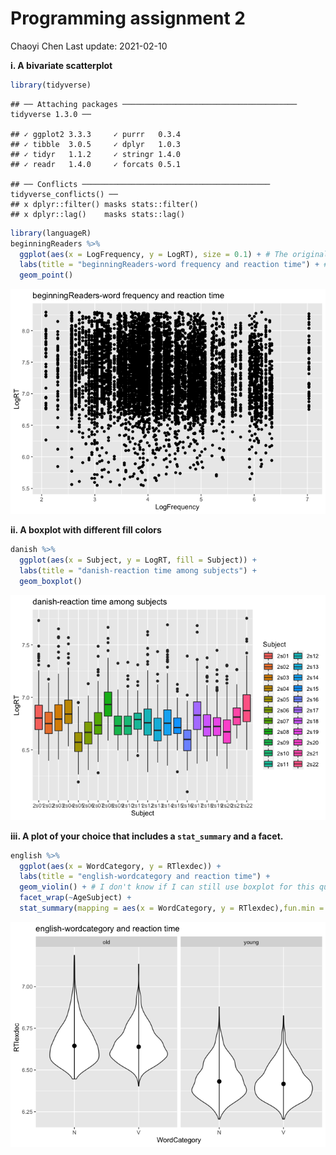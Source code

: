 Programming assignment 2
================
Chaoyi Chen
Last update: 2021-02-10

**i. A bivariate scatterplot**

``` r
library(tidyverse)
```

    ## ── Attaching packages ─────────────────────────────────────── tidyverse 1.3.0 ──

    ## ✓ ggplot2 3.3.3     ✓ purrr   0.3.4
    ## ✓ tibble  3.0.5     ✓ dplyr   1.0.3
    ## ✓ tidyr   1.1.2     ✓ stringr 1.4.0
    ## ✓ readr   1.4.0     ✓ forcats 0.5.1

    ## ── Conflicts ────────────────────────────────────────── tidyverse_conflicts() ──
    ## x dplyr::filter() masks stats::filter()
    ## x dplyr::lag()    masks stats::lag()

``` r
library(languageR)
beginningReaders %>%
  ggplot(aes(x = LogFrequency, y = LogRT), size = 0.1) + # The original size of dots seems to be too big, so I found a code on the Internet to make it smaller.
  labs(title = "beginningReaders-word frequency and reaction time") + # I didn't find any part of the book about adding a title to a plot, so I found it on the internet
  geom_point()
```

![](README_files/figure-gfm/unnamed-chunk-1-1.png)<!-- -->

**ii. A boxplot with different fill colors**

``` r
danish %>%
  ggplot(aes(x = Subject, y = LogRT, fill = Subject)) +
  labs(title = "danish-reaction time among subjects") +
  geom_boxplot()
```

![](README_files/figure-gfm/unnamed-chunk-2-1.png)<!-- -->

**iii. A plot of your choice that includes a `stat_summary` and a
facet.**

``` r
english %>%
  ggplot(aes(x = WordCategory, y = RTlexdec)) +
  labs(title = "english-wordcategory and reaction time") +
  geom_violin() + # I don't know if I can still use boxplot for this question. Just in case, I made a last-minute change which turned a boxplot to a violin plot. They are almost the same but they count as differnt plots?
  facet_wrap(~AgeSubject) +
  stat_summary(mapping = aes(x = WordCategory, y = RTlexdec),fun.min = min, fun.max = max, fun = median)
```

![](README_files/figure-gfm/unnamed-chunk-3-1.png)<!-- -->
